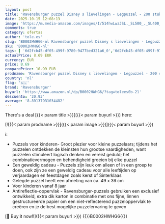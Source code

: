 ```yaml
---
layout: post
title: 'Ravensburger puzzel Disney s lievelingen - Legpuzzel - 200 stukjes'
date: 2025-10-15 12:08:13
image: 'https://m.media-amazon.com/images/I/514hwLwzJSL._SL500_._SL400_.jpg'
comments: true
category: ofertas
author: 'tole.es'
slug: 'B0002HWHG6-nl Ravensburger puzzel Disney s lievelingen - Legpuzzel - 200...'
sku: 'B0002HWHG6-nl'
tags: [ '6d2fcb45-df05-499f-9780-9477bed321a6_0','6d2fcb45-df05-499f-9780-9477bed321a6_3701','6d2fcb45-df05-499f-9780-9477bed321a6_5301','8','Arborist Merchandising Root','Legpuzzels','Puzzels','Ravensburger NL PBDD 2024','Self Service','Special Features Stores','Speelgoed & spellen','ravensburger','🇳🇱', ]
actualPrice: 8.69 EUR
currency: EUR
price: 8.69
comparePrice: 10.99 EUR
prodname: 'Ravensburger puzzel Disney s lievelingen - Legpuzzel - 200 stukjes'
country: 'nl'
flag: '🇳🇱'
brand: 'Ravensburger'
buyurl: 'https://www.amazon.nl/dp/B0002HWHG6/?tag=tolees0b-21'
descuento: '20.93'
average: '8.80137931034482'
---
```


There's a deal [{{< param title >}}]({{< param buyurl >}})  here:

[![{{< param prodname >}}]({{< param image >}})]({{< param buyurl >}})

ℹ️:

- Puzzels voor kinderen- Groot plezier voor kleine puzzelaars; tijdens het puzzelen ontdekken de kleinsten hun grootse vaardigheden, want puzzelen stimuleert logisch denken en vereist geduld; het combinatievermogen en behendigheid groeien bij elke puzzel
- Een geweldig cadeau - Puzzels zijn leuk om alleen of in een groep te doen, ook zijn ze een geweldig cadeau voor alle leeftijden op verjaardagen en feestdagen zoals kerst of Sinterklaas
- Gelegde puzzel heeft een afmeting van ca. 49 x 36 cm
- Voor kinderen vanaf 8 jaar
- Antireflectie-oppervlak - Ravensburger-puzzels gebruiken een exclusief ontwikkeld, extra dik karton in combinatie met ons fijne, linnen gestructureerde papier om een ​​niet-reflecterend puzzeloppervlak te creëren en je de best mogelijke puzzelervaring te geven

[🛒 Buy it now!!]({{< param buyurl >}})
{{<world>}}B0002HWHG6{{</world>}}
